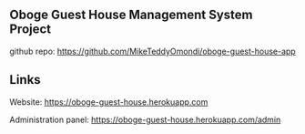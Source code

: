 ## Oboge Guest House Management System Project

github repo: https://github.com/MikeTeddyOmondi/oboge-guest-house-app

## Links
Website: https://oboge-guest-house.herokuapp.com

Administration panel: https://oboge-guest-house.herokuapp.com/admin
